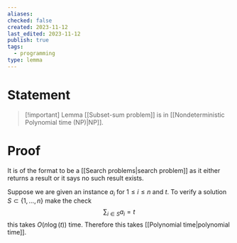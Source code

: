 ```yaml
---
aliases: 
checked: false
created: 2023-11-12
last_edited: 2023-11-12
publish: true
tags:
  - programming
type: lemma
---
```

# Statement

> [!important] Lemma
> [[Subset-sum problem]] is in [[Nondeterministic Polynomial time (NP)|NP]].

# Proof

It is of the format to be a [[Search problems|search problem]] as it either returns a result or it says no such result exists.

Suppose we are given an instance $a_i$ for $1 \leq i \leq n$ and $t$. To verify a solution $S \subset \{1, \ldots, n\}$ make the check
$$
\sum_{i \in S} a_i = t
$$
this takes $O(n\log(t))$ time. Therefore this takes [[Polynomial time|polynomial time]].
